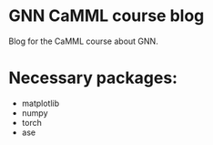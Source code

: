 # GNN CaMML course blog
 Blog for the CaMML course about GNN.

# Necessary packages:

 - matplotlib
 - numpy
 - torch
 - ase
